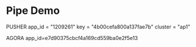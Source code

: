 # Pipe Demo

PUSHER
app_id = "1209261"
key = "4b00cefa800a137fae7b"
cluster = "ap1"

AGORA
app_id=e7d90375cbcf4a169cd559ba0e2f5e13